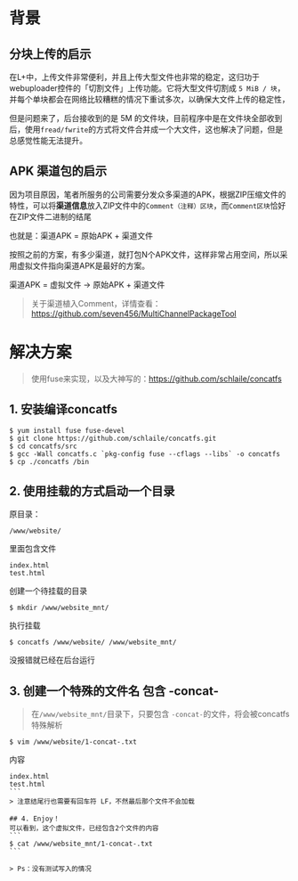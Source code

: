 # 背景
## 分块上传的启示
在L+中，上传文件非常便利，并且上传大型文件也非常的稳定，这归功于webuploader控件的「切割文件」上传功能。它将大型文件切割成 `5 MiB / 块`，并每个单块都会在网络比较糟糕的情况下重试多次，以确保大文件上传的稳定性，

但是问题来了，后台接收到的是 5M 的文件块，目前程序中是在文件块全部收到后，使用`fread/fwrite`的方式将文件合并成一个大文件，这也解决了问题，但是总感觉性能无法提升。
## APK 渠道包的启示
因为项目原因，笔者所服务的公司需要分发众多渠道的APK，根据ZIP压缩文件的特性，可以将**渠道信息**放入ZIP文件中的```Comment（注释）区块```，而```Comment区块```恰好在ZIP文件二进制的结尾

也就是：渠道APK = 原始APK + 渠道文件

按照之前的方案，有多少渠道，就打包N个APK文件，这样非常占用空间，所以采用虚拟文件指向渠道APK是最好的方案。

渠道APK = 虚拟文件 -> 原始APK + 渠道文件

> 关于渠道植入Comment，详情查看：https://github.com/seven456/MultiChannelPackageTool

# 解决方案

> 使用fuse来实现，以及大神写的：https://github.com/schlaile/concatfs

## 1. 安装编译concatfs
```
$ yum install fuse fuse-devel
$ git clone https://github.com/schlaile/concatfs.git
$ cd concatfs/src
$ gcc -Wall concatfs.c `pkg-config fuse --cflags --libs` -o concatfs
$ cp ./concatfs /bin
```
## 2. 使用挂载的方式启动一个目录
 原目录：
```
/www/website/
```
里面包含文件 
```
index.html
test.html
```
创建一个待挂载的目录 
```
$ mkdir /www/website_mnt/
```
执行挂载
```
$ concatfs /www/website/ /www/website_mnt/
```
没报错就已经在后台运行
## 3.  创建一个特殊的文件名 包含 -concat-
> 在```/www/website_mnt/```目录下，只要包含 ```-concat-```的文件，将会被concatfs特殊解析

```
$ vim /www/website/1-concat-.txt
```
内容
````
index.html
test.html
```
> 注意结尾行也需要有回车符 LF，不然最后那个文件不会加载

## 4. Enjoy！
可以看到，这个虚拟文件，已经包含2个文件的内容
```
$ cat /www/website_mnt/1-concat-.txt
```

> Ps：没有测试写入的情况